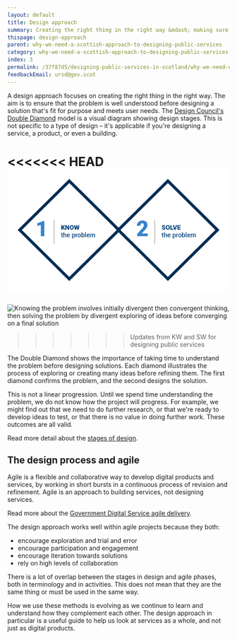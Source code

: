 ```yaml
---
layout: default
title: Design approach
summary: Creating the right thing in the right way &mdash; making sure a problem is well understood before designing a solution.
thispage: design-approach
parent: why-we-need-a-scottish-approach-to-designing-public-services
category: why-we-need-a-scottish-approach-to-designing-public-services
index: 3
permalink: /37f87d5/designing-public-services-in-scotland/why-we-need-design-for-public-services-in-scotland/design-approach/
feedbackEmail: ursd@gov.scot
---
```


A design approach focuses on creating the right thing in the right way. The aim is to ensure that the problem is well understood before designing a solution that's fit for purpose and meets user needs.
The [Design Council's Double Diamond](https://www.designcouncil.org.uk/news-opinion/design-process-what-double-diamond) model is a visual diagram showing design stages. This is not specific to a type of design – it's applicable if you're designing a service, a product, or even a building.

<<<<<<< HEAD
![Knowing the problem involves initially divergent then convergent thinking, then solving the problem by divergent exploring of ideas before converging on a final solution](/assets/images/service-design-guide-images/Double-Diamond.jpg)
=======
![Knowing the problem involves initially divergent then convergent thinking, then solving the problem by divergent exploring of ideas before converging on a final solution](/assets/images/playbook/double-diamond.jpg)
>>>>>>> Updates from KW and SW for designing public services

The Double Diamond shows the importance of taking time to understand the problem before designing solutions. Each diamond illustrates the process of exploring or creating many ideas before refining them. The first diamond confirms the problem, and the second designs the solution.

This is not a linear progression. Until we spend time understanding the problem, we do not know how the project will progress. For example, we might find out that we need to do further research, or that we're ready to develop ideas to test, or that there is no value in doing further work. These outcomes are all valid.

Read more detail about the [stages of design](../stages-of-designing-a-service/).

## The design process and agile

Agile is a flexible and collaborative way to develop digital products and services, by working in short bursts in a continuous process of revision and refinement. Agile is an approach to building services, not designing services.

Read more about the [Government Digital Service agile delivery](https://www.gov.uk/service-manual/agile-delivery).

The design approach works well within agile projects because they both:

* encourage exploration and trial and error
* encourage participation and engagement
* encourage iteration towards solutions
* rely on high levels of collaboration

There is a lot of overlap between the stages in design and agile phases, both in terminology and in activities. This does not mean that they are the same thing or must be used in the same way.

How we use these methods is evolving as we continue to learn and understand how they complement each other. The design approach in particular is a useful guide to help us look at services as a whole, and not just as digital products.
